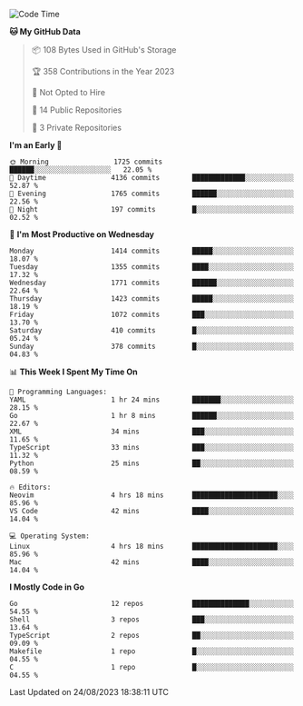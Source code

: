 <!--START_SECTION:waka-->
![Code Time](http://img.shields.io/badge/Code%20Time-121%20hrs%2029%20mins-blue)

**🐱 My GitHub Data** 

> 📦 108 Bytes Used in GitHub's Storage 
 > 
> 🏆 358 Contributions in the Year 2023
 > 
> 🚫 Not Opted to Hire
 > 
> 📜 14 Public Repositories 
 > 
> 🔑 3 Private Repositories 
 > 
**I'm an Early 🐤** 

```text
🌞 Morning                1725 commits        ██████░░░░░░░░░░░░░░░░░░░   22.05 % 
🌆 Daytime                4136 commits        █████████████░░░░░░░░░░░░   52.87 % 
🌃 Evening                1765 commits        ██████░░░░░░░░░░░░░░░░░░░   22.56 % 
🌙 Night                  197 commits         █░░░░░░░░░░░░░░░░░░░░░░░░   02.52 % 
```
📅 **I'm Most Productive on Wednesday** 

```text
Monday                   1414 commits        █████░░░░░░░░░░░░░░░░░░░░   18.07 % 
Tuesday                  1355 commits        ████░░░░░░░░░░░░░░░░░░░░░   17.32 % 
Wednesday                1771 commits        ██████░░░░░░░░░░░░░░░░░░░   22.64 % 
Thursday                 1423 commits        █████░░░░░░░░░░░░░░░░░░░░   18.19 % 
Friday                   1072 commits        ███░░░░░░░░░░░░░░░░░░░░░░   13.70 % 
Saturday                 410 commits         █░░░░░░░░░░░░░░░░░░░░░░░░   05.24 % 
Sunday                   378 commits         █░░░░░░░░░░░░░░░░░░░░░░░░   04.83 % 
```


📊 **This Week I Spent My Time On** 

```text
💬 Programming Languages: 
YAML                     1 hr 24 mins        ███████░░░░░░░░░░░░░░░░░░   28.15 % 
Go                       1 hr 8 mins         ██████░░░░░░░░░░░░░░░░░░░   22.67 % 
XML                      34 mins             ███░░░░░░░░░░░░░░░░░░░░░░   11.65 % 
TypeScript               33 mins             ███░░░░░░░░░░░░░░░░░░░░░░   11.32 % 
Python                   25 mins             ██░░░░░░░░░░░░░░░░░░░░░░░   08.59 % 

🔥 Editors: 
Neovim                   4 hrs 18 mins       █████████████████████░░░░   85.96 % 
VS Code                  42 mins             ████░░░░░░░░░░░░░░░░░░░░░   14.04 % 

💻 Operating System: 
Linux                    4 hrs 18 mins       █████████████████████░░░░   85.96 % 
Mac                      42 mins             ████░░░░░░░░░░░░░░░░░░░░░   14.04 % 
```

**I Mostly Code in Go** 

```text
Go                       12 repos            ██████████████░░░░░░░░░░░   54.55 % 
Shell                    3 repos             ███░░░░░░░░░░░░░░░░░░░░░░   13.64 % 
TypeScript               2 repos             ██░░░░░░░░░░░░░░░░░░░░░░░   09.09 % 
Makefile                 1 repo              █░░░░░░░░░░░░░░░░░░░░░░░░   04.55 % 
C                        1 repo              █░░░░░░░░░░░░░░░░░░░░░░░░   04.55 % 
```




 Last Updated on 24/08/2023 18:38:11 UTC
<!--END_SECTION:waka-->
